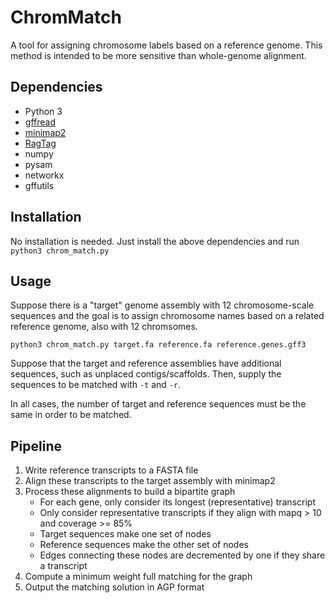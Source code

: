 # ChromMatch

A tool for assigning chromosome labels based on a reference genome. This method is intended to be more sensitive than whole-genome alignment.

## Dependencies
- Python 3
- [gffread](http://ccb.jhu.edu/software/stringtie/gff.shtml#gffread)
- [minimap2](https://github.com/lh3/minimap2)
- [RagTag](https://github.com/malonge/RagTag)
- numpy
- pysam
- networkx
- gffutils

## Installation
No installation is needed. Just install the above dependencies and run `python3 chrom_match.py`

## Usage
Suppose there is a "target" genome assembly with 12 chromosome-scale sequences and the goal is to assign chromosome names based on a related reference genome, also with 12 chromsomes.

```
python3 chrom_match.py target.fa reference.fa reference.genes.gff3
```

Suppose that the target and reference assemblies have additional sequences, such as unplaced contigs/scaffolds. Then, supply the sequences to be matched with `-t` and `-r`.

In all cases, the number of target and reference sequences must be the same in order to be matched.

## Pipeline
1. Write reference transcripts to a FASTA file
2. Align these transcripts to the target assembly with minimap2
3. Process these alignments to build a bipartite graph
    - For each gene, only consider its longest (representative) transcript
    - Only consider representative transcripts if they align with mapq > 10 and coverage >= 85%
    - Target sequences make one set of nodes
    - Reference sequences make the other set of nodes
    - Edges connecting these nodes are decremented by one if they share a transcript
4. Compute a minimum weight full matching for the graph
5. Output the matching solution in AGP format
